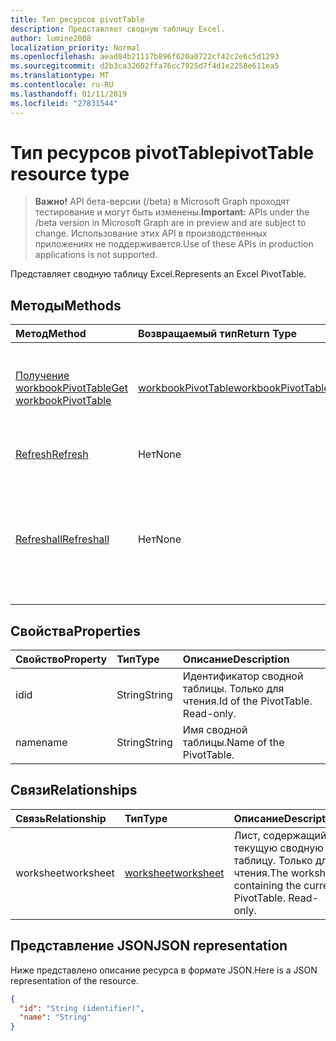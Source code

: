 ```yaml
---
title: Тип ресурсов pivotTable
description: Представляет сводную таблицу Excel.
author: lumine2008
localization_priority: Normal
ms.openlocfilehash: aead84b21117b896f620a0722cf42c2e6c5d1293
ms.sourcegitcommit: d2b3ca32602ffa76cc7925d7f4d1e2258e611ea5
ms.translationtype: MT
ms.contentlocale: ru-RU
ms.lasthandoff: 01/11/2019
ms.locfileid: "27831544"
---
```

# <a name="pivottable-resource-type"></a><span data-ttu-id="7660d-103">Тип ресурсов pivotTable</span><span class="sxs-lookup"><span data-stu-id="7660d-103">pivotTable resource type</span></span>

> <span data-ttu-id="7660d-104">**Важно!** API бета-версии (/beta) в Microsoft Graph проходят тестирование и могут быть изменены.</span><span class="sxs-lookup"><span data-stu-id="7660d-104">**Important:** APIs under the /beta version in Microsoft Graph are in preview and are subject to change.</span></span> <span data-ttu-id="7660d-105">Использование этих API в производственных приложениях не поддерживается.</span><span class="sxs-lookup"><span data-stu-id="7660d-105">Use of these APIs in production applications is not supported.</span></span>

<span data-ttu-id="7660d-106">Представляет сводную таблицу Excel.</span><span class="sxs-lookup"><span data-stu-id="7660d-106">Represents an Excel PivotTable.</span></span>

## <a name="methods"></a><span data-ttu-id="7660d-107">Методы</span><span class="sxs-lookup"><span data-stu-id="7660d-107">Methods</span></span>

| <span data-ttu-id="7660d-108">Метод</span><span class="sxs-lookup"><span data-stu-id="7660d-108">Method</span></span>           | <span data-ttu-id="7660d-109">Возвращаемый тип</span><span class="sxs-lookup"><span data-stu-id="7660d-109">Return Type</span></span>    |<span data-ttu-id="7660d-110">Описание</span><span class="sxs-lookup"><span data-stu-id="7660d-110">Description</span></span>|
|:---------------|:--------|:----------|
|[<span data-ttu-id="7660d-111">Получение workbookPivotTable</span><span class="sxs-lookup"><span data-stu-id="7660d-111">Get workbookPivotTable</span></span>](../api/workbookpivottable-get.md) | [<span data-ttu-id="7660d-112">workbookPivotTable</span><span class="sxs-lookup"><span data-stu-id="7660d-112">workbookPivotTable</span></span>](workbookpivottable.md) |<span data-ttu-id="7660d-113">Чтение свойств и связей объекта workbookPivotTable.</span><span class="sxs-lookup"><span data-stu-id="7660d-113">Read properties and relationships of workbookPivotTable object.</span></span>|
|[<span data-ttu-id="7660d-114">Refresh</span><span class="sxs-lookup"><span data-stu-id="7660d-114">Refresh</span></span>](../api/workbookpivottable-refresh.md)|<span data-ttu-id="7660d-115">Нет</span><span class="sxs-lookup"><span data-stu-id="7660d-115">None</span></span>|<span data-ttu-id="7660d-116">Обновляет сводную таблицу.</span><span class="sxs-lookup"><span data-stu-id="7660d-116">Refreshes the PivotTable.</span></span> |
|[<span data-ttu-id="7660d-117">Refreshall</span><span class="sxs-lookup"><span data-stu-id="7660d-117">Refreshall</span></span>](../api/workbookpivottable-refreshall.md)|<span data-ttu-id="7660d-118">Нет</span><span class="sxs-lookup"><span data-stu-id="7660d-118">None</span></span>|<span data-ttu-id="7660d-p102">Обновляет все таблицы на заданном листе. Обратите внимание, что это действие доступно только в коллекции сводных таблиц.</span><span class="sxs-lookup"><span data-stu-id="7660d-p102">Refresh all tables within given worksheet. Note that this action is available only on the pivot table collection.</span></span>|

## <a name="properties"></a><span data-ttu-id="7660d-121">Свойства</span><span class="sxs-lookup"><span data-stu-id="7660d-121">Properties</span></span>
| <span data-ttu-id="7660d-122">Свойство</span><span class="sxs-lookup"><span data-stu-id="7660d-122">Property</span></span>     | <span data-ttu-id="7660d-123">Тип</span><span class="sxs-lookup"><span data-stu-id="7660d-123">Type</span></span>   |<span data-ttu-id="7660d-124">Описание</span><span class="sxs-lookup"><span data-stu-id="7660d-124">Description</span></span>|
|:---------------|:--------|:----------|
|<span data-ttu-id="7660d-125">id</span><span class="sxs-lookup"><span data-stu-id="7660d-125">id</span></span>|<span data-ttu-id="7660d-126">String</span><span class="sxs-lookup"><span data-stu-id="7660d-126">String</span></span>| <span data-ttu-id="7660d-p103">Идентификатор сводной таблицы.   Только для чтения.</span><span class="sxs-lookup"><span data-stu-id="7660d-p103">Id of the PivotTable.   Read-only.</span></span>|
|<span data-ttu-id="7660d-129">name</span><span class="sxs-lookup"><span data-stu-id="7660d-129">name</span></span>|<span data-ttu-id="7660d-130">String</span><span class="sxs-lookup"><span data-stu-id="7660d-130">String</span></span>|<span data-ttu-id="7660d-131">Имя сводной таблицы.</span><span class="sxs-lookup"><span data-stu-id="7660d-131">Name of the PivotTable.</span></span>    |

## <a name="relationships"></a><span data-ttu-id="7660d-132">Связи</span><span class="sxs-lookup"><span data-stu-id="7660d-132">Relationships</span></span>
| <span data-ttu-id="7660d-133">Связь</span><span class="sxs-lookup"><span data-stu-id="7660d-133">Relationship</span></span> | <span data-ttu-id="7660d-134">Тип</span><span class="sxs-lookup"><span data-stu-id="7660d-134">Type</span></span>   |<span data-ttu-id="7660d-135">Описание</span><span class="sxs-lookup"><span data-stu-id="7660d-135">Description</span></span>|
|:---------------|:--------|:----------|
|<span data-ttu-id="7660d-136">worksheet</span><span class="sxs-lookup"><span data-stu-id="7660d-136">worksheet</span></span>|[<span data-ttu-id="7660d-137">worksheet</span><span class="sxs-lookup"><span data-stu-id="7660d-137">worksheet</span></span>](worksheet.md)| <span data-ttu-id="7660d-p104">Лист, содержащий текущую сводную таблицу. Только для чтения.</span><span class="sxs-lookup"><span data-stu-id="7660d-p104">The worksheet containing the current PivotTable. Read-only.</span></span>   |

## <a name="json-representation"></a><span data-ttu-id="7660d-140">Представление JSON</span><span class="sxs-lookup"><span data-stu-id="7660d-140">JSON representation</span></span>
<span data-ttu-id="7660d-141">Ниже представлено описание ресурса в формате JSON.</span><span class="sxs-lookup"><span data-stu-id="7660d-141">Here is a JSON representation of the resource.</span></span>

<!-- {
  "blockType": "resource",
  "optionalProperties": [

  ],
  "@odata.type": "microsoft.graph.workbookPivotTable"
}-->

```json
{
  "id": "String (identifier)",
  "name": "String"
}

```
